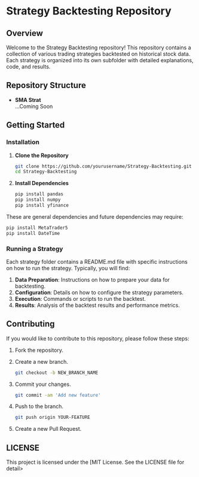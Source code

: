 # Strategy Backtesting Repository

## Overview

Welcome to the Strategy Backtesting repository! This repository contains a collection of various trading strategies backtested on historical stock data. Each strategy is organized into its own subfolder with detailed explanations, code, and results.

## Repository Structure

- **SMA Strat**  
...Coming Soon
  
## Getting Started

### Installation

1. **Clone the Repository**

   ```bash
   git clone https://github.com/yourusername/Strategy-Backtesting.git
   cd Strategy-Backtesting
   ```

2. **Install Dependencies**

   ```bash
   pip install pandas
   pip install numpy
   pip install yfinance
   ```

These are general dependencies and future dependencies may require:

   ```bash
   pip install MetaTrader5
   pip install DateTime
   ```

### **Running a Strategy**

Each strategy folder contains a README.md file with specific instructions on how to run the strategy. Typically, you will find:

1. **Data Preparation**: Instructions on how to prepare your data for backtesting.
2. **Configuration**: Details on how to configure the strategy parameters.
3. **Execution**: Commands or scripts to run the backtest.
4. **Results**: Analysis of the backtest results and performance metrics.

## **Contributing**

If you would like to contribute to this repository, please follow these steps:

1. Fork the repository.
2. Create a new branch.
   
   ```bash
   git checkout -b NEW_BRANCH_NAME
   ```

3. Commit your changes. 
   
   ```bash
   git commit -am 'Add new feature'
   ```

4. Push to the branch.

   ```bash
   git push origin YOUR-FEATURE
   ```

5. Create a new Pull Request.

## **LICENSE**

This project is licensed under the [MIT License. See the LICENSE file for detail>

